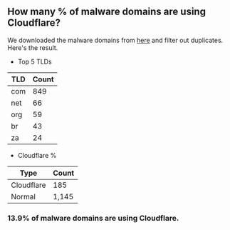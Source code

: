 ## How many % of malware domains are using Cloudflare?


We downloaded the malware domains from [here](https://urlhaus.abuse.ch) and filter out duplicates.
Here's the result.


[//]: # (start replacement)


- Top 5 TLDs

| TLD | Count |
| --- | --- |
| com | 849 |
| net | 66 |
| org | 59 |
| br | 43 |
| za | 24 |


- Cloudflare %

| Type | Count |
| --- | --- |
| Cloudflare | 185 |
| Normal | 1,145 |


### 13.9% of malware domains are using Cloudflare.